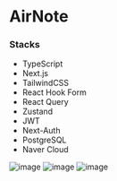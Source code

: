 # AirNote

### Stacks
- TypeScript
- Next.js
- TailwindCSS
- React Hook Form
- React Query
- Zustand
- JWT
- Next-Auth
- PostgreSQL
- Naver Cloud



![image](https://github.com/user-attachments/assets/32ae8470-36a2-45fd-a0f5-d125554f35b7)
![image](https://github.com/user-attachments/assets/e990c167-9d77-4dcf-9ace-b82b98f406f7)
![image](https://github.com/user-attachments/assets/af36f759-7f25-471d-90cc-366756b5ca46)
